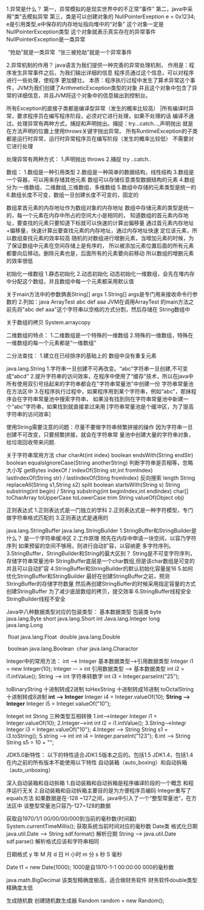 1.异常是什么？
	第一，异常模拟的是现实世界中的不正常“事件”
	第二，java中采用“类”去模拟异常
	第三，类是可以创建对象的
		NullPointerExeption e = 0x1234;
		e是引用类型,e中保存的内存地址指向堆中的“对象”
		这个对象一定是NullPointerException类型
		这个对象就表示真实存在的异常事件
		NullPointerException是一类异常



​	“抢劫”就是一类异常
​	“张三被抢劫”就是一个异常事件



2.异常机制的作用？
	java语言为我们提供一种完善的异常处理机制，
	作用是：程序发生异常事件之后，为我们输出详细的信息
	程序员通过这个信息，可以对程序进行一些处理，使程序
	更加健壮。
本质：程序执行过程中发生了算术异常这个事件，JVM为我们创建了ArithmeticException类型的对象
      并且这个对象中包含了异常的详细信息，并且JVM将这个对象中的信息输出到控制台。


所有Exception的直接子类都是编译型异常（发生的概率比较高）
	|所有编译时异常，要求程序员在编写程序阶段，必须对它进行处理，如果不处理的话
	 编译不通过。处理异常有两种方式，捕捉和声明抛出。捕捉：try...catch...,声明抛出
	 就是在方法声明的位置上使用throws关键字抛出异常。
所有RuntimeException的子类都是运行时异常，运行时异常程序员在编写阶段（发生的概率比较低）
不需要对它进行处理

处理异常有两种方式：
    1.声明抛出 throws
    2.捕捉  try ..catch..


数组： 
  1.数组是一种引用类型
  2.数组是一种简单的数据结构，线性结构
  3.数组是一个容器，可以用来存储其他元素
  数组可以存储任意类型数据结构的元素
  4.数组分为:一维数组，二维数组,三维数组，多维数组
  5.数组中存储的元素类型是统一的
  6.数组长度不可变，数组一旦创建长度不可变的，固定的

数组拿首元素的内存地址作为数组对象的内存地址
数组中存储元素的类型是统一的，每一个元素在内存中所占的空间大小是相同的，
知道数组的首元素内存地址，要查找的元素只要知道下标就可以快速的计算出偏移量
通过首元素内存地址+偏移量，快速计算出要查找元素的内存地址，通过内存地址快速
定位该元素，所以数组查找元素的效率较高
随机的对数组进行增删元素，当增加元素的时候，为了保证数组中元素在空间存储上是有序的，
所以被添加元素位置后面的所有元素都要向后移动。删除元素也是，后面所有的元素要向前移动
所以数组的增删元素的效率很低

初始化一维数组
   1.静态初始化
   2.动态初始化
      动态初始化一维数组，会先在堆内存中分配这个数组，并且数组中每一个元素都采用默认值

关于main方法中的参数俩表String[] args
   1.String[] args是专门用来接收命令行参数的
   2.列如：java ArrayTest abc def aaa
      JVM在调用ArrayTest 的main方法之前先将"abc def aaa"这个字符串以空格的方式分割，然后存储在
      String数组中

关于数组的拷贝
     System.arraycopy

二维数组的特点：
	1.二维数组是一个特殊的一维数组
 	2.特殊的一维数组，特殊在一维数组的每一个元素都是“一维数组”

二分法查找：
   1.建立在已经排序的基础上的
     数组中没有重复元素

java.lang.String
     1.字符串一旦创建不可再改变。“abc”字符串一旦创建,不可变成“abcd”
     2.提升字符串的访问效率，在程序中使用了“缓存”技术，所以在java中所有使用双引号括起来的字符串都会在"字符串常量池"中创建一份
       字符串常量池在方法区中
     3.在程序执行过程中，如果程序用到某个字符串，例如“abc”，那抹程序会在字符串常量池中搜索字符串，
       如果没有找到则在字符串常量池中新建一个“abc”字符串，如果找到就直接拿过来用 [字符串常量池是个缓冲区，为了提高字符串的访问效率]
      
使用String需要注意的问题：尽量不要做字符串频繁拼接的操作
因为字符串一旦创建不可改变，只要频繁拼接，就会在字符串常
量池中创建大量的字符串对象，给垃圾回收带来问题.

关于字符串常用方法
     char charAt(int index)
     boolean endsWith(String endStr)
     boolean equalsIgnoreCase(String anotherString)  判断字符串是否相等，忽略大小写
     getBytes
     indexOf / indexOf(String str,int fromIndex)
     lastIndexOf(String str) / lastIndexOf(Sting fromIndex)  反向搜索
     length
     String replaceAll(String s1,String s2) 
     split
     boolean startsWith(String s)
     String substring(int begin) / String substring(int beginIndex,int endIndex)
     char[] toCharArray
     toUpperCase
     toLowerCase
     trim
     String valueOf(Object obj)

正则表达式
  1.正则表达式是一门独立的学科
  2.正则表达式是一种字符模型，专门做字符串格式匹配的
  3.正则表达式是通用的

java.lang.StringBuffer
java.lang.StringBuilder
   1.StringBuffer和StringBuilder是什么？
       是一个字符串缓冲区
   2.工作原理
     预先在内存中申请一块空间，以容乃字符序列
     如果预留的空间不够用，则进行自动扩容，以容纳更
     多字符序列。
   3.StringBuffer，StringBuilder和String的最大区别？
      String是不可变字符序列，存储字符串常量池中
      StringBuffer底层是一个char数组,但是该char数组是可变的
      并且可以自动扩容
   4.StringBuffer和StringBuilder的默认初始化容量是16
   5.如何优化StringBuffer和StringBuilder
       最好在创建StringBuffer之前，预测StringBuffer的存储字符数量
       然后再创建StringBuffer的时候采用指定容量的方式创建StringBuffer
       为了减少底层数组的拷贝，提交效率
   6.StringBuffer线程安全
      StringBuilder线程不安全

Java中八种数据类型对应的包装类型：
    基本数据类型                  包装类
    byte                          java.lang.Byte
    short                         java.lang.Short
    int                           Java.lang.Integer
    long                          java.lang.Long
            

​	float                         java.lang.Float
​	double                        java.lang.Double

​	boolean                       java.lang.Boolean
​	char                          java.lang.Charactor

Integer中的常用方法：
	int --> Integer  基本数据类型-->引用数据类型
	    Integer i1 = new Integer(10);
	Integer -- > int  引用数据类型 --> 基本数据类型
        int i2 = i1.intValue();
    String --> int 字符串转数字
	    int i3 = Integer.parseInt("25");

toBinaryString 	十进制转成2进制
toHexString    	十进制转成16进制
toOctalString 	 十进制转成8进制
**int --> Integer**
Integer i4 = Integer.valueOf(10);
**String --> Integer**
Integer i5 = Integer.valueOf("10");

Integet
int
String 
三种类型互相转换
1.int-->Integer
	Integer i1 =  Integer.valueOf(10);
2.Integer-->int
	int i2 = i1.intValue();
3.String-->Integr
	Integer i3 = Integer.valueOf("10");
4.Integer --> String
	String s1 = i3.toString();
5.string --> int
 	int i4 = Integer.parseInt("123");
6.int --> String
	String s5 = 10 + "";

JDK5.0新特性：
	以下的特性适合JDK1.5版本之后的。包括1.5
	JDK1.4，包括1.4在内之前的所有版本不能使用以下特性
	自动装箱（auto_boxing）和自动拆箱（auto_unboxing）

深入自动装箱和自动拆箱
	1.自动装箱和自动拆箱是程序编译阶段的一个概念
	   和程序运行无关
    2.自动装箱和自动拆箱主要目的是为方便程序员编码
  Integer重写了equals方法
  如果数据是在-128 ~127之间，java中引入了一个“整型常量池”，在方法区中
  该整型常量池只容乃-127~128的数据

获取自1970/1/1 00/00/00/000到当前的毫秒数(时间戳)
System.currentTimeMillis();
获取系统当前时间对应的毫秒数
Date类
格式化日期
java.util.Date --> String
	sdf.format()
解析日期
String --> java.util.Date
	sdf.parse()
解析格式应该和字符串相同

日期格式
  y   年 
  M   月
  d   日
  H   小时
  m   分
  s   秒
  S   毫秒

Date t1 = new Date(1000);
	1000是自1970-1-1 00:00:00 000的毫秒数

java.math.BigDecimal
	该类型精确度极高，适合做财务软件
	财务软件double类型精确度太低

生成随机数
	创建随机数生成器
	Random random = new Random();